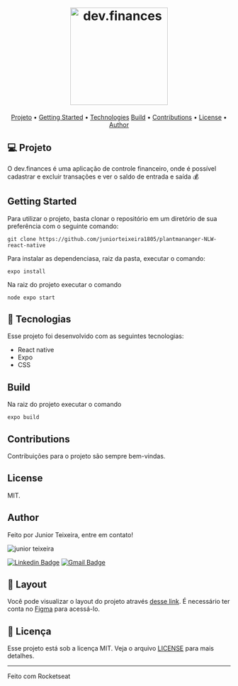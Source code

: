 <h1 align="center">
  <img alt="dev.finances" title="dev.finances" src="src/assets/waltering.png" width="220px" />
</h1>

<p align="center">
 <a href="#Projeto">Projeto</a> •
 <a href="#GettingStarted">Getting Started</a> • 
 <a href="#Technologies">Technologies</a>
 <a href="#Build">Build</a> •
 <a href="#Contributions">Contributions</a> •
 <a href="#License">License</a> • 
 <a href="#Author">Author</a>
</p>

## 💻 Projeto

O dev.finances é uma aplicação de controle financeiro, onde é possível cadastrar e excluir transações e ver o saldo de entrada e saída 💰

## Getting Started
Para utilizar o projeto, basta clonar o repositório em um diretório de sua preferência com o seguinte comando:
```
git clone https://github.com/juniorteixeira1805/plantmananger-NLW-react-native
```
Para instalar as dependenciasa, raiz da pasta, executar o comando:
```
expo install
```
Na raiz do projeto executar o comando
```
node expo start
```

## 🚀 Tecnologias

Esse projeto foi desenvolvido com as seguintes tecnologias:
- React native
- Expo
- CSS

## Build
Na raiz do projeto executar o comando
```
expo build
```

## Contributions
Contribuições para o projeto são sempre bem-vindas.

## License
MIT.

## Author
Feito por Junior Teixeira, entre em contato!

<img src="https://avatars.githubusercontent.com/u/49037876?s=96&v=4" alt="junior teixeira"></img>

[![Linkedin Badge](https://img.shields.io/badge/-Gilvan%20Carlos-3355cc?style=flat-square&logo=Linkedin&logoColor=white&link=https://www.linkedin.com/in/gilvan-carlos/)](https://www.linkedin.com/in/gilvan-carlos/) 
[![Gmail Badge](https://img.shields.io/badge/-juniorteixeira1805@gmail.com-3355cc?style=flat-square&logo=Gmail&logoColor=white&link=mailto:juniorteixeira1805@gmail.com)](mailto:juniorteixeira1805@gmail.com)





## 🔖 Layout

Você pode visualizar o layout do projeto através [desse link](https://www.figma.com/file/7Vu9DzUaCZIV4nibzkjgB4/dev.finance%24-Maratona-Discover). É necessário ter conta no [Figma](https://figma.com) para acessá-lo.

## :memo: Licença

Esse projeto está sob a licença MIT. Veja o arquivo [LICENSE](LICENSE) para mais detalhes.

---

Feito com Rocketseat


